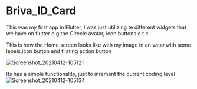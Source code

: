 # Briva_ID_Card
This was my first app in Flutter, I was just utilizing te different widgets that we have on flutter e.g the Cirecle avatar, icon buttons e.t.c

This is how the Home screen looks like with my image in an vatar,with some labels,icon button and fliating action button

![Screenshot_20210412-105121](https://user-images.githubusercontent.com/62157938/114362290-d7e20d80-9b7f-11eb-8173-524f8f0ae118.jpg)

Its has a simple functionality, just to inrement the current coding level
![Screenshot_20210412-105134](https://user-images.githubusercontent.com/62157938/114362303-da446780-9b7f-11eb-80e7-299fcd5bcf80.jpg)
